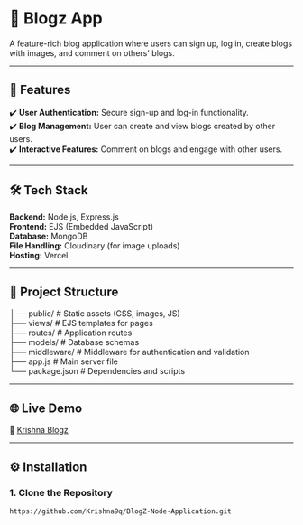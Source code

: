 # 🚀 **Blogz App**  

A feature-rich blog application where users can sign up, log in, create blogs with images, and comment on others' blogs.  

---

## 📌 **Features**  
✔️ **User Authentication:** Secure sign-up and log-in functionality.  
✔️ **Blog Management:** User can create and view blogs created by other users.  
✔️ **Interactive Features:** Comment on blogs and engage with other users. 

---

## 🛠️ **Tech Stack**  
**Backend:** Node.js, Express.js  
**Frontend:** EJS (Embedded JavaScript)  
**Database:** MongoDB  
**File Handling:** Cloudinary (for image uploads)  
**Hosting:** Vercel

---

## 📁 Project Structure

├── public/           # Static assets (CSS, images, JS)  
├── views/            # EJS templates for pages  
├── routes/           # Application routes  
├── models/           # Database schemas  
├── middleware/       # Middleware for authentication and validation  
├── app.js            # Main server file  
└── package.json      # Dependencies and scripts  

---

## 🌐 **Live Demo**  
🔗 [Krishna Blogz](https://krishna-blogz.vercel.app/)  

---

## ⚙️ **Installation**  

### **1. Clone the Repository**  
```bash  
https://github.com/Krishna9q/BlogZ-Node-Application.git  
